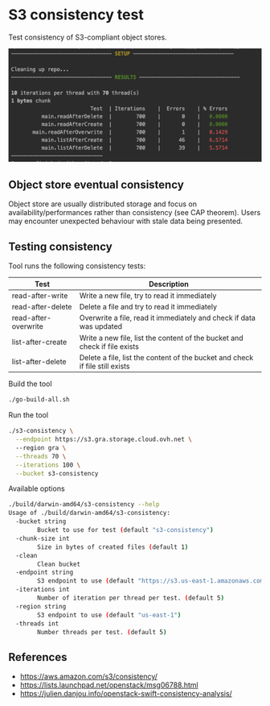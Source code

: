 # S3 consistency test

Test consistency of S3-compliant object stores.

![](./screenshot.png)

## Object store eventual consistency

Object store are usually distributed storage and focus on availability/performances rather than consistency (see CAP
theorem).
Users may encounter unexpected behaviour with stale data being presented.

## Testing consistency

Tool runs the following consistency tests:

| Test | Description | 
| --- | --- |
| read-after-write         | Write a new file, try to read it immediately                                 |
| read-after-delete        | Delete a file and try to read it immediately                                 |
| read-after-overwrite     | Overwrite a file, read it immediately and check if data was updated          |
| list-after-create        | Write a new file, list the content of the bucket and check if file exists    |
| list-after-delete        | Delete a file, list the content of the bucket and check if file still exists |

Build the tool
```bash
./go-build-all.sh
```

Run the tool
```bash
./s3-consistency \
  --endpoint https://s3.gra.storage.cloud.ovh.net \ 
  --region gra \
  --threads 70 \
  --iterations 100 \
  --bucket s3-consistency
```

Available options
```bash
./build/darwin-amd64/s3-consistency --help
Usage of ./build/darwin-amd64/s3-consistency:
  -bucket string
        Bucket to use for test (default "s3-consistency")
  -chunk-size int
        Size in bytes of created files (default 1)
  -clean
        Clean bucket
  -endpoint string
        S3 endpoint to use (default "https://s3.us-east-1.amazonaws.com")
  -iterations int
        Number of iteration per thread per test. (default 5)
  -region string
        S3 endpoint to use (default "us-east-1")
  -threads int
        Number threads per test. (default 5)
```

## References
- https://aws.amazon.com/s3/consistency/
- https://lists.launchpad.net/openstack/msg06788.html
- https://julien.danjou.info/openstack-swift-consistency-analysis/
